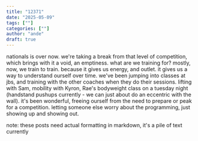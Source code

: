 ```yaml
---
title: "12371"
date: "2025-05-09"
tags: [""]
categories: [""]
author: "ande"
draft: true
---
```


nationals is over now.
we're taking a break from that level of competition, which brings with it a void, an emptiness.
what are we training for?
mostly, now, we train to train.
because it gives us energy, and outlet.
it gives us a way to understand ourself over time.
we've been jumping into classes at jbs, and training with the other coaches when they do their sessions.
lifting with Sam, mobility with Kyron, Rae's bodyweight class on a tuesday night (handstand pushups currently - we can just about do an eccentric with the wall).
it's been wonderful, freeing ourself from the need to prepare or peak for a competition.
letting someone else worry about the programming, just showing up and showing out.


note: these posts need actual formatting in markdown, it's a pile of text currently

